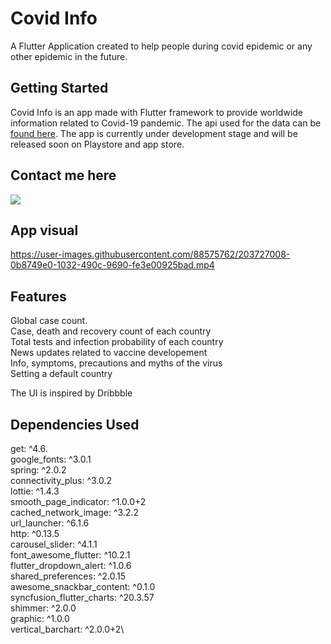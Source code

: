 # Covid Info

A Flutter Application created to help people during covid epidemic or any other epidemic in the future.

## Getting Started
 
 Covid Info is an app made with Flutter framework to provide worldwide information related to Covid-19 pandemic. The api used for the data can be [found here](https://rapidapi.com/vaccovidlive-vaccovidlive-default/api/vaccovid-coronavirus-vaccine-and-treatment-tracker/). The app is currently under development stage and will be released soon on Playstore and app store.
 
 ## Contact me here
 [<img src="https://img.shields.io/badge/Gmail-D14836?style=for-the-badge&logo=gmail&logoColor=white" />](joshi.chetan.work@gmail.com)
 	
 
 ## App visual


https://user-images.githubusercontent.com/88575762/203727008-0b8749e0-1032-490c-9690-fe3e00925bad.mp4
 
 ## Features
 
 Global case count.\
Case, death and recovery count of each country\
Total tests and infection probability of each country\
News updates related to vaccine developement\
Info, symptoms, precautions and myths of the virus\
Setting a default country


The UI is inspired by Dribbble
 
 ## Dependencies Used
 
   get: ^4.6.\
  google_fonts: ^3.0.1\
  spring: ^2.0.2\
  connectivity_plus: ^3.0.2\
  lottie: ^1.4.3\
  smooth_page_indicator: ^1.0.0+2\
  cached_network_image: ^3.2.2\
  url_launcher: ^6.1.6\
  http: ^0.13.5\
  carousel_slider: ^4.1.1\
  font_awesome_flutter: ^10.2.1\
  flutter_dropdown_alert: ^1.0.6\
  shared_preferences: ^2.0.15\
  awesome_snackbar_content: ^0.1.0\
  syncfusion_flutter_charts: ^20.3.57\
  shimmer: ^2.0.0\
  graphic: ^1.0.0\
  vertical_barchart: ^2.0.0+2\
  
  


